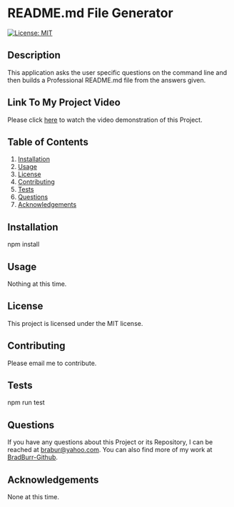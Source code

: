 # README.md File Generator
[![License: MIT](https://img.shields.io/badge/License-MIT-yellow.svg)](https://opensource.org/licenses/MIT)
## Description
This application asks the user specific questions on the command line and then builds a Professional README.md file from the answers given.
## Link To My Project Video
Please click <a href=https://github.com/BradBurr-Github>here</a> to watch the video demonstration of this Project.
## Table of Contents
1. [Installation](#installation)
2. [Usage](#usage)
3. [License](#license)
4. [Contributing](#contributing)
5. [Tests](#tests)
6. [Questions](#questions)
7. [Acknowledgements](#acknowledgements)
## Installation
npm install
## Usage
Nothing at this time.
## License
This project is licensed under the MIT license.
## Contributing
Please email me to contribute.
## Tests
npm run test
## Questions
If you have any questions about this Project or its Repository, I can be reached at <a href=mailto:brabur@yahoo.com>brabur@yahoo.com</a>.  You can also find more of my work at <a href=https://github.com/BradBurr-Github>BradBurr-Github</a>.
## Acknowledgements
None at this time.
